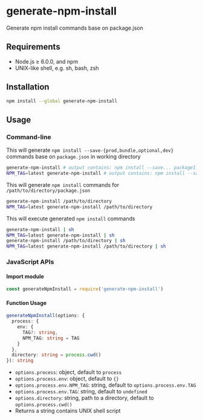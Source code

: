 # generate-npm-install

Generate npm install commands base on package.json

## Requirements

* Node.js ≥ 6.0.0, and npm
* UNIX-like shell, e.g. sh, bash, zsh

## Installation

```bash
npm install --global generate-npm-install
```

## Usage

### Command-line

This will generate `npm install --save-{prod,bundle,optional,dev}` commands base on `package.json` in working directory

```sh
generate-npm-install # output contains: npm install --save... package1 package2 ...
NPM_TAG=latest generate-npm-install # output contains: npm install --save... package1@latest package2@latest ...
```

This will generate `npm install` commands for `/path/to/directory/package.json`

```sh
generate-npm-install /path/to/directory
NPM_TAG=latest generate-npm-install /path/to/directory
```

This will execute generated `npm install` commands

```sh
generate-npm-install | sh
NPM_TAG=latest generate-npm-install | sh
generate-npm-install /path/to/directory | sh
NPM_TAG=latest generate-npm-install /path/to/directory | sh
```

### JavaScript APIs

#### Import module

```javascript
const generateNpmInstall = require('generate-npm-install')
```

#### Function Usage

```typescript
generateNpmInstall(options: {
  process: {
    env: {
      TAG?: string,
      NPM_TAG: string = TAG
    }
  },
  directory: string = process.cwd()
}): string
```

* `options.process`: object, default to `process`
* `options.process.env`: object, default to `{}`
* `options.process.env.NPM_TAG`: string, default to `options.process.env.TAG`
* `options.process.env.TAG`: string, default to `undefined`
* `options.directory`: string, path to a directory, default to `options.process.cwd()`
* Returns a string contains UNIX shell script

